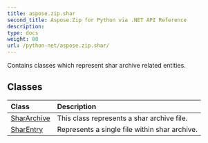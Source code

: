 ```yaml
---
title: aspose.zip.shar
second_title: Aspose.Zip for Python via .NET API Reference
description: 
type: docs
weight: 80
url: /python-net/aspose.zip.shar/
---
```



Contains classes which represent shar archive related entities.

## Classes
| Class | Description |
| :- | :- |
|[SharArchive](/zip/python-net/aspose.zip.shar/shararchive/)|This class represents a shar archive file.|
|[SharEntry](/zip/python-net/aspose.zip.shar/sharentry/)|Represents a single file within shar archive.|
